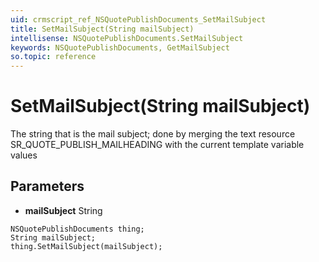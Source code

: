 ```yaml
---
uid: crmscript_ref_NSQuotePublishDocuments_SetMailSubject
title: SetMailSubject(String mailSubject)
intellisense: NSQuotePublishDocuments.SetMailSubject
keywords: NSQuotePublishDocuments, GetMailSubject
so.topic: reference
---
```


# SetMailSubject(String mailSubject)

The string that is the mail subject; done by merging the text resource SR_QUOTE_PUBLISH_MAILHEADING with the current template variable values

## Parameters

* **mailSubject** String

```crmscript
NSQuotePublishDocuments thing;
String mailSubject;
thing.SetMailSubject(mailSubject);
```

